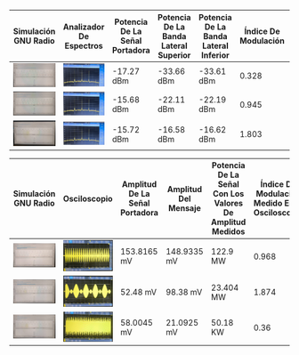 | Simulación GNU Radio | Analizador De Espectros | Potencia De La Señal Portadora | Potencia De La Banda Lateral Superior | Potencia De La Banda Lateral Inferior | Índice De Modulación | Frecuencia Del Mensaje | Relación Señal A Ruido Medida |
|-----------------|-----------------------| -----------------------| -----------------------|-----------------------|-----------------------|-----------------------|-----------------------|
| <img src="punto_1/SimulacionGNURadioKaAmMayor1.PNG"> | <img src="punto_1/AnalizadorKaAmMayor1.PNG"> | -17.27 dBm | -33.66 dBm | -33.61 dBm |  0.328 | 20 KHz | 62.73 dBm |
| <img src="punto_1/SimulacionGNURadioKaAmIgual1.PNG"> | <img src="punto_1/AnalizadorKaAmMayor1.PNG"> | -15.68 dBm | -22.11 dBm | -22.19 dBm |  0.945 | 20 KHz | 64.32 dBm |
| <img src="punto_1/SimulacionGNURadioKaAmMenor1.PNG"> | <img src="punto_1/AnalizadorKaAmMayor1.PNG"> | -15.72 dBm | -16.58 dBm | -16.62 dBm |  1.803 | 20 KHz | 64.28 dBm |


| Simulación GNU Radio | Osciloscopio | Amplitud De La Señal Portadora | Amplitud Del Mensaje | Potencia De La Señal Con Los Valores De Amplitud Medidos | Índice De Modulación Medido En El Osciloscopio | Frecuencia Del Mensaje |
|-----------------|-----------------------| -----------------------| -----------------------|-----------------------|-----------------------|-----------------------|
| <img src="punto_2/Caso1SimulacionGNURadio.PNG"> | <img src="punto_2/Caso1Osciloscopio.PNG"> | 153.8165 mV | 148.9335 mV | 122.9 MW |  0.968 | 20 KHz |
| <img src="punto_2/Caso2SimulacionGNURadio.PNG"> | <img src="punto_2/Caso2Osciloscopio.PNG"> | 52.48 mV | 98.38 mV | 23.404 MW |  1.874 | 20 KHz |
| <img src="punto_2/Caso3SimulacionGNURadio.PNG"> | <img src="punto_2/Caso3Osciloscopio.PNG"> | 58.0045 mV | 21.0925 mV | 50.18 KW | 0.36 | 20 KHz |
